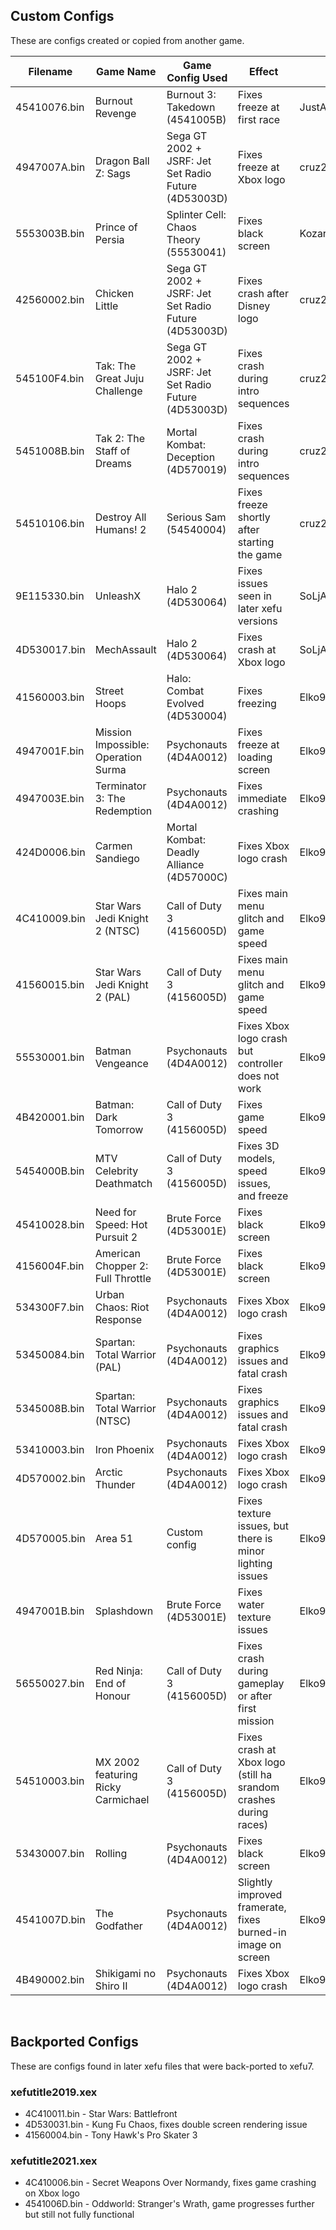## Custom Configs
These are configs created or copied from another game.

| Filename     | Game Name                          | Game Config Used                            | Effect                                                                 | Credit          |
|--------------|------------------------------------|---------------------------------------------|------------------------------------------------------------------------|-----------------|
| 45410076.bin | Burnout Revenge                    | Burnout 3: Takedown (4541005B)              | Fixes freeze at first race                                             | JustAnyone#9310 |
| 4947007A.bin | Dragon Ball Z: Sags                | Sega GT 2002 + JSRF: Jet Set Radio Future (4D53003D) | Fixes freeze at Xbox logo                                     | cruz21579       |
| 5553003B.bin | Prince of Persia                   | Splinter Cell: Chaos Theory (55530041)      | Fixes black screen                                                     | Kozarovv        |
| 42560002.bin | Chicken Little                     | Sega GT 2002 + JSRF: Jet Set Radio Future (4D53003D) | Fixes crash after Disney logo                                 | cruz21579       |
| 545100F4.bin | Tak: The Great Juju Challenge      | Sega GT 2002 + JSRF: Jet Set Radio Future (4D53003D) | Fixes crash during intro sequences                            | cruz21579       |
| 5451008B.bin | Tak 2: The Staff of Dreams         | Mortal Kombat: Deception (4D570019)         | Fixes crash during intro sequences                                     | cruz21579       |
| 54510106.bin | Destroy All Humans! 2              | Serious Sam (54540004)                      | Fixes freeze shortly after starting the game                           | cruz21579       |
| 9E115330.bin | UnleashX                           | Halo 2 (4D530064)                           | Fixes issues seen in later xefu versions                               | SoLjA_RGH       |
| 4D530017.bin | MechAssault                        | Halo 2 (4D530064)                           | Fixes crash at Xbox logo                                               | SoLjA_RGH       |
| 41560003.bin | Street Hoops                       | Halo: Combat Evolved (4D530004)             | Fixes freezing                                                         | Elko992         |
| 4947001F.bin | Mission Impossible: Operation Surma | Psychonauts (4D4A0012)                     | Fixes freeze at loading screen                                         | Elko992         |
| 4947003E.bin | Terminator 3: The Redemption       | Psychonauts (4D4A0012)                      | Fixes immediate crashing                                               | Elko992         |
| 424D0006.bin | Carmen Sandiego                    | Mortal Kombat: Deadly Alliance (4D57000C)   | Fixes Xbox logo crash                                                  | Elko992         |
| 4C410009.bin | Star Wars Jedi Knight 2 (NTSC)     | Call of Duty 3 (4156005D)                   | Fixes main menu glitch and game speed                                  | Elko992         |
| 41560015.bin | Star Wars Jedi Knight 2 (PAL)      | Call of Duty 3 (4156005D)                   | Fixes main menu glitch and game speed                                  | Elko992         |
| 55530001.bin | Batman Vengeance                   | Psychonauts (4D4A0012)                      | Fixes Xbox logo crash but controller does not work                     | Elko992         |
| 4B420001.bin | Batman: Dark Tomorrow              | Call of Duty 3 (4156005D)                   | Fixes game speed                                                       | Elko992         |
| 5454000B.bin | MTV Celebrity Deathmatch           | Call of Duty 3 (4156005D)                   | Fixes 3D models, speed issues, and freeze                              | Elko992         |
| 45410028.bin | Need for Speed: Hot Pursuit 2      | Brute Force (4D53001E)                      | Fixes black screen                                                     | Elko992         |
| 4156004F.bin | American Chopper 2: Full Throttle  | Brute Force (4D53001E)                      | Fixes black screen                                                     | Elko992         |
| 534300F7.bin | Urban Chaos: Riot Response         | Psychonauts (4D4A0012)                      | Fixes Xbox logo crash                                                  | Elko992         |
| 53450084.bin | Spartan: Total Warrior (PAL)       | Psychonauts (4D4A0012)                      | Fixes graphics issues and fatal crash                                  | Elko992         |
| 5345008B.bin | Spartan: Total Warrior (NTSC)      | Psychonauts (4D4A0012)                      | Fixes graphics issues and fatal crash                                  | Elko992         |
| 53410003.bin | Iron Phoenix                       | Psychonauts (4D4A0012)                      | Fixes Xbox logo crash                                                  | Elko992         |
| 4D570002.bin | Arctic Thunder                     | Psychonauts (4D4A0012)                      | Fixes Xbox logo crash                                                  | Elko992         |
| 4D570005.bin | Area 51                            | Custom config                               | Fixes texture issues, but there is minor lighting issues               | Elko992         |
| 4947001B.bin | Splashdown                         | Brute Force (4D53001E)                      | Fixes water texture issues                                             | Elko992         |
| 56550027.bin | Red Ninja: End of Honour           | Call of Duty 3 (4156005D)                   | Fixes crash during gameplay or after first mission                     | Elko992         |
| 54510003.bin | MX 2002 featuring Ricky Carmichael | Call of Duty 3 (4156005D)                   | Fixes crash at Xbox logo (still ha srandom crashes during races)       | Elko992         |
| 53430007.bin | Rolling                            | Psychonauts (4D4A0012)                      | Fixes black screen                                                     | Elko992         |
| 4541007D.bin | The Godfather                      | Psychonauts (4D4A0012)                      | Slightly improved framerate, fixes burned-in image on screen           | Elko992         |
| 4B490002.bin | Shikigami no Shiro II              | Psychonauts (4D4A0012)                      | Fixes Xbox logo crash                                                  | Elko992         |

&nbsp;

## Backported Configs
These are configs found in later xefu files that were back-ported to xefu7.

### xefutitle2019.xex
* 4C410011.bin - Star Wars: Battlefront
* 4D530031.bin - Kung Fu Chaos, fixes double screen rendering issue
* 41560004.bin - Tony Hawk's Pro Skater 3

### xefutitle2021.xex
* 4C410006.bin - Secret Weapons Over Normandy, fixes game crashing on Xbox logo
* 4541006D.bin - Oddworld: Stranger's Wrath, game progresses further but still not fully functional
